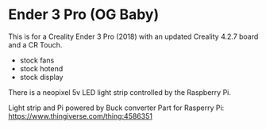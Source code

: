 # Ender 3 Pro (OG Baby)
This is for a Creality Ender 3 Pro (2018) with an updated Creality 4.2.7 board and a CR Touch.
- stock fans
- stock hotend
- stock display

There is a neopixel 5v LED light strip controlled by the Raspberry Pi.

Light strip and Pi powered by Buck converter
Part for Rasperry Pi: 
https://www.thingiverse.com/thing:4586351


  


